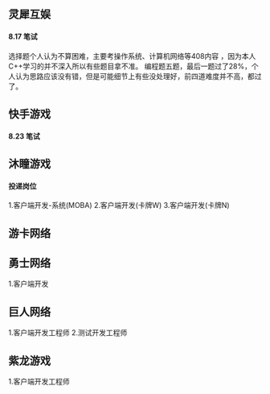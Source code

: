 ## 灵犀互娱
#### 8.17 笔试
选择题个人认为不算困难，主要考操作系统、计算机网络等408内容 ，因为本人C++学习的并不深入所以有些题目拿不准。
编程题五题，最后一题过了28%，个人认为思路应该没有错，但是可能细节上有些没处理好，前四道难度并不高，都过了。

## 快手游戏
#### 8.23 笔试

## 沐瞳游戏
#### 投递岗位
1.客户端开发-系统(MOBA)
2.客户端开发(卡牌W)
3.客户端开发(卡牌N)

## 游卡网络


## 勇士网络
1.客户端开发

## 巨人网络
1.客户端开发工程师
2.测试开发工程师

## 紫龙游戏
1.客户端开发工程师